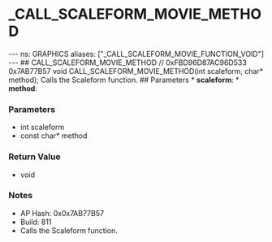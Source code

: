 # _CALL_SCALEFORM_MOVIE_METHOD

--- ns: GRAPHICS aliases: ["_CALL_SCALEFORM_MOVIE_FUNCTION_VOID"] --- ## CALL_SCALEFORM_MOVIE_METHOD  // 0xFBD96D87AC96D533 0x7AB77B57 void CALL_SCALEFORM_MOVIE_METHOD(int scaleform, char* method);  Calls the Scaleform function.  ## Parameters * **scaleform**: * **method**:

### Parameters
* int scaleform
* const char* method

### Return Value
* void

### Notes
* AP Hash: 0x0x7AB77B57
* Build: 811
* Calls the Scaleform function.

